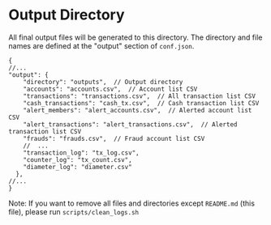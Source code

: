 # Output Directory

All final output files will be generated to this directory. The directory and file names are defined at the "output" section of `conf.json`.

```json5
{
//...
"output": {
    "directory": "outputs",  // Output directory
    "accounts": "accounts.csv",  // Account list CSV
    "transactions": "transactions.csv",  // All transaction list CSV
    "cash_transactions": "cash_tx.csv",  // Cash transaction list CSV
    "alert_members": "alert_accounts.csv",  // Alerted account list CSV
    "alert_transactions": "alert_transactions.csv",  // Alerted transaction list CSV
    "frauds": "frauds.csv",  // Fraud account list CSV
    //  ...
    "transaction_log": "tx_log.csv",
    "counter_log": "tx_count.csv",
    "diameter_log": "diameter.csv"
  },
//...
}
```

Note: If you want to remove all files and directories except `README.md` (this file), please run `scripts/clean_logs.sh`
